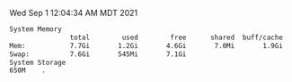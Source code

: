Wed Sep  1 12:04:34 AM MDT 2021
```bash
System Memory
               total        used        free      shared  buff/cache   available
Mem:           7.7Gi       1.2Gi       4.6Gi       7.0Mi       1.9Gi       6.1Gi
Swap:          7.6Gi       545Mi       7.1Gi
System Storage
650M	.
```
